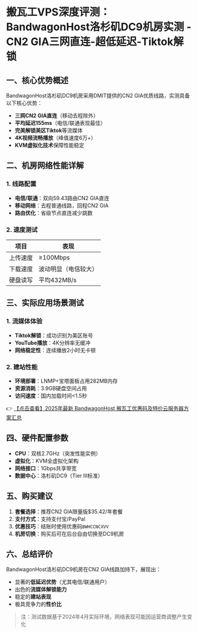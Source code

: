 # 搬瓦工VPS深度评测：BandwagonHost洛杉矶DC9机房实测 - CN2 GIA三网直连-超低延迟-Tiktok解锁

## 一、核心优势概述
BandwagonHost洛杉矶DC9机房采用DMIT提供的CN2 GIA优质线路，实测具备以下核心优势：
- **三网CN2 GIA直连**（移动去程除外）
- **平均延迟155ms**（电信/联通表现最佳）
- **完美解锁美区Tiktok**等流媒体
- **4K视频流畅播放**（峰值速度6万+）
- **KVM虚拟化技术**保障性能稳定

## 二、机房网络性能详解
### 1. 线路配置
- **电信/联通**：双向59.43路由CN2 GIA直连
- **移动网络**：去程普通线路，回程CN2 GIA
- **路由优化**：省级节点直连减少跳数

### 2. 速度测试
| 项目       | 表现               |
|------------|--------------------|
| 上传速度   | ≥100Mbps           |
| 下载速度   | 波动明显（电信较大）|
| 硬盘读写   | 平均432MB/s        |

## 三、实际应用场景测试
### 1. 流媒体体验
- **Tiktok解锁**：成功识别为美区账号
- **YouTube播放**：4K分辨率无缓冲
- **网络稳定性**：连续播放2小时无卡顿

### 2. 建站性能
- **环境部署**：LNMP+宝塔面板占用282MB内存
- **资源消耗**：3.9GB硬盘空间占用
- **访问速度**：国内加载时间<1.5秒

👉 [【点击查看】2025年最新 BandwagonHost 搬瓦工优惠码及特价云服务器方案汇总](https://bit.ly/banwagon)

## 四、硬件配置参数
- **CPU**：双核2.7GHz（突发性能实例）
- **虚拟化**：KVM全虚拟化架构
- **网络接口**：1Gbps共享带宽
- **数据中心**：洛杉矶DC9（Tier III标准）

## 五、购买建议
1. **套餐选择**：推荐CN2 GIA限量版$35.42/年套餐
2. **支付方式**：支持支付宝/PayPal
3. **优惠技巧**：结账时使用优惠码`BWHCCNCXVV`
4. **机房切换**：购买后可在后台自由切换至DC9机房

## 六、总结评价
BandwagonHost洛杉矶DC9机房在CN2 GIA线路加持下，展现出：
- 显著的**低延迟优势**（尤其电信/联通用户）
- 出色的**流媒体解锁能力**
- 稳定的**建站表现**
- 极具竞争力的**性价比**

> 注：测试数据基于2024年4月实际环境，网络表现可能因运营商调整产生变化